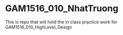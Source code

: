 # GAM1516_010_NhatTruong
This is repo that will hold the in class practice work for GAM1516_010_HighLevel_Design
